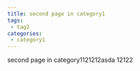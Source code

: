 ```yaml
---
title: second page in category1
tags:
 - tag2
categories:
 - category1
---
```


second page in category1121212asda 12122
